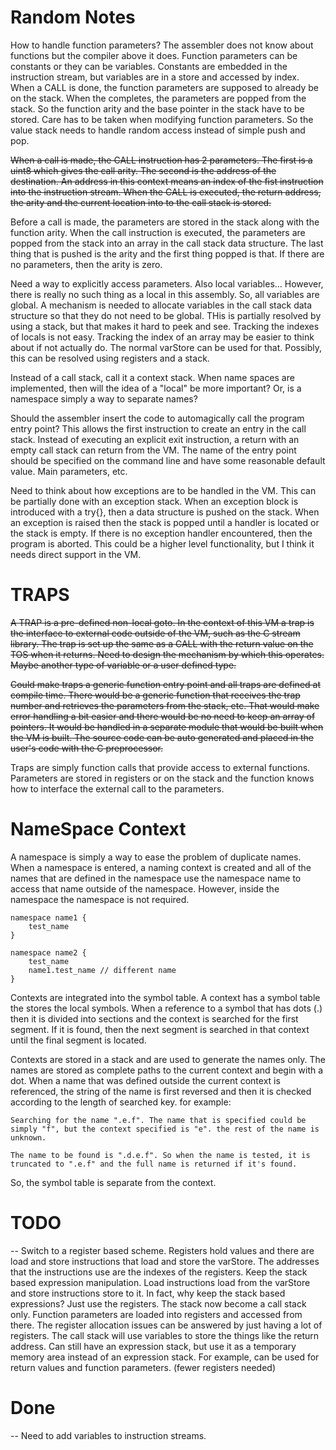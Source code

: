# Random Notes

How to handle function parameters? The assembler does not know about functions but the compiler above it does. Function parameters can be constants or they can be variables. Constants are embedded in the instruction stream, but variables are in a store and accessed by index. When a CALL is done, the function parameters are supposed to already be on the stack. When the completes, the parameters are popped from the stack. So the function arity and the base pointer in the stack have to be stored. Care has to be taken when modifying function parameters. So the value stack needs to handle random access instead of simple push and pop.

~~When a call is made, the CALL instruction has 2 parameters. The first is a uint8 which gives the call arity. The second is the address of the destination. An address in this context means an index of the fist instruction into the instruction stream. When the CALL is executed, the return address, the arity and the current location into to the call stack is stored.~~

Before a call is made, the parameters are stored in the stack along with the function arity. When the call instruction is executed, the parameters are popped from the stack into an array in the call stack data structure. The last thing that is pushed is the arity and the first thing popped is that. If there are no parameters, then the arity is zero.

Need a way to explicitly access parameters. Also local variables... However, there is really no such thing as a local in this assembly. So, all variables are global. A mechanism is needed to allocate variables in the call stack data structure so that they do not need to be global. THis is partially resolved by using a stack, but that makes it hard to peek and see. Tracking the indexes of locals is not easy. Tracking the index of an array may be easier to think about if not actually do. The normal varStore can be used for that. Possibly, this can be resolved using registers and a stack.

Instead of a call stack, call it a context stack. When name spaces are implemented, then will the idea of a "local" be more important? Or, is a namespace simply a way to separate names?

Should the assembler insert the code to automagically call the program entry point? This allows the first instruction to create an entry in the call stack. Instead of executing an explicit exit instruction, a return with an empty call stack can return from the VM. The name of the entry point should be specified on the command line and have some reasonable default value. Main parameters, etc.

Need to think about how exceptions are to be handled in the VM. This can be partially done with an exception stack. When an exception block is introduced with a try{}, then a data structure is pushed on the stack. When an exception is raised then the stack is popped until a handler is located or the stack is empty. If there is no exception handler encountered, then the program is aborted. This could be a higher level functionality, but I think it needs direct support in the VM.

# TRAPS
~~A TRAP is a pre-defined non-local goto. In the context of this VM a trap is the interface to external code outside of the VM, such as the C stream library. The trap is set up the same as a CALL with the return value on the TOS when it returns. Need to design the mechanism by which this operates. Maybe another type of variable or a user defined type.~~

~~Could make traps a generic function entry point and all traps are defined at compile time. There would be a generic function that receives the trap number and retrieves the parameters from the stack, etc. That would make error handling a bit easier and there would be no need to keep an array of pointers. It would be handled in a separate module that would be built when the VM is built. The source code can be auto generated and placed in the user's code with the C preprocessor.~~

Traps are simply function calls that provide access to external functions. Parameters are stored in registers or on the stack and the function knows how to interface the external call to the parameters.

# NameSpace Context

A namespace is simply a way to ease the problem of duplicate names. When a namespace is entered, a naming context is created and all of the names that are defined in the namespace use the namespace name to access that name outside of the namespace. However, inside the namespace the namespace is not required.

```
namespace name1 {
    test_name
}

namespace name2 {
    test_name
    name1.test_name // different name
}
```

Contexts are integrated into the symbol table. A context has a symbol table the stores the local symbols. When a reference to a symbol that has dots (.) then it is divided into sections and the context is searched for the first segment. If it is found, then the next segment is searched in that context until the final segment is located.

Contexts are stored in a stack and are used to generate the names only. The names are stored as complete paths to the current context and begin with a dot. When a name that was defined outside the current context is referenced, the string of the name is first reversed and then it is checked according to the length of searched key. for example:
```
Searching for the name ".e.f". The name that is specified could be simply "f", but the context specified is "e". the rest of the name is unknown.

The name to be found is ".d.e.f". So when the name is tested, it is truncated to ".e.f" and the full name is returned if it's found.
```
So, the symbol table is separate from the context.

# TODO

-- Switch to a register based scheme. Registers hold values and there are load and store instructions that load and store the varStore. The addresses that the instructions use are the indexes of the registers. Keep the stack based expression manipulation. Load instructions load from the varStore and store instructions store to it. In fact, why keep the stack based expressions? Just use the registers. The stack now become a call stack only. Function parameters are loaded into registers and accessed from there. The register allocation issues can be answered by just having a lot of registers. The call stack will use variables to store the things like the return address. Can still have an expression stack, but use it as a temporary memory area instead of an expression stack. For example, can be used for return values and function parameters. (fewer registers needed)


# Done
-- Need to add variables to instruction streams.